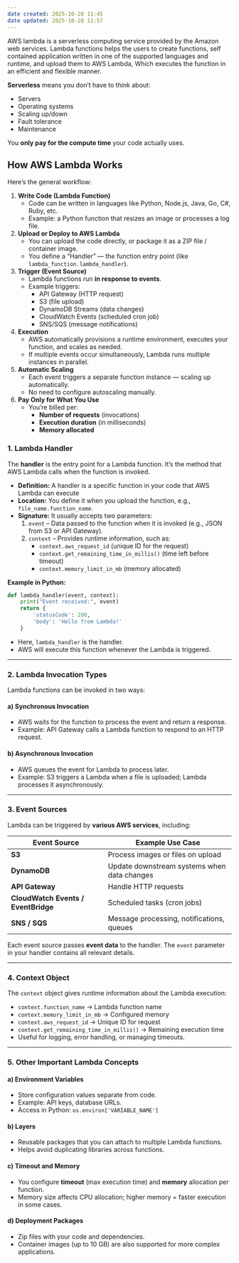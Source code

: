 ```yaml
---
date created: 2025-10-28 11:45
date updated: 2025-10-28 11:57
---
```


AWS lambda is a serverless computing service provided by the Amazon web services. Lambda functions helps the users to create functions, self contained application written in one of the supported languages and runtime, and upload them to AWS Lambda, Which executes the function in an efficient and flexible manner.

**Serverless** means you don’t have to think about:

- Servers
- Operating systems
- Scaling up/down
- Fault tolerance
- Maintenance

You **only pay for the compute time** your code actually uses.

## How AWS Lambda Works

Here’s the general workflow:

1. **Write Code (Lambda Function)**
   - Code can be written in languages like Python, Node.js, Java, Go, C#, Ruby, etc.
   - Example: a Python function that resizes an image or processes a log file.
2. **Upload or Deploy to AWS Lambda**
   - You can upload the code directly, or package it as a ZIP file / container image.
   - You define a “Handler” — the function entry point (like `lambda_function.lambda_handler`).
3. **Trigger (Event Source)**
   - Lambda functions run **in response to events**.
   - Example triggers:
     - API Gateway (HTTP request)
     - S3 (file upload)
     - DynamoDB Streams (data changes)
     - CloudWatch Events (scheduled cron job)
     - SNS/SQS (message notifications)
4. **Execution**
   - AWS automatically provisions a runtime environment, executes your function, and scales as needed.
   - If multiple events occur simultaneously, Lambda runs multiple instances in parallel.
5. **Automatic Scaling**
   - Each event triggers a separate function instance — scaling up automatically.
   - No need to configure autoscaling manually.
6. **Pay Only for What You Use**
   - You’re billed per:
     - **Number of requests** (invocations)
     - **Execution duration** (in milliseconds)
     - **Memory allocated**

### 1. Lambda Handler

The **handler** is the entry point for a Lambda function. It’s the method that AWS Lambda calls when the function is invoked.

- **Definition:** A handler is a specific function in your code that AWS Lambda can execute
- **Location:** You define it when you upload the function, e.g., `file_name.function_name`.
- **Signature:** It usually accepts two parameters:
  1. `event` – Data passed to the function when it is invoked (e.g., JSON from S3 or API Gateway).
  2. `context` – Provides runtime information, such as:
     - `context.aws_request_id` (unique ID for the request)
     - `context.get_remaining_time_in_millis()` (time left before timeout)
     - `context.memory_limit_in_mb` (memory allocated)

**Example in Python:**

```python
def lambda_handler(event, context):
    print("Event received:", event)
    return {
        'statusCode': 200,
        'body': 'Hello from Lambda!'
    }
```

- Here, `lambda_handler` is the handler.
- AWS will execute this function whenever the Lambda is triggered.

---

### 2. **Lambda Invocation Types**

Lambda functions can be invoked in two ways:

#### a) **Synchronous Invocation**

- AWS waits for the function to process the event and return a response.
- Example: API Gateway calls a Lambda function to respond to an HTTP request.

#### b) **Asynchronous Invocation**

- AWS queues the event for Lambda to process later.
- Example: S3 triggers a Lambda when a file is uploaded; Lambda processes it asynchronously.

---

### 3. **Event Sources**

Lambda can be triggered by **various AWS services**, including:

| Event Source                        | Example Use Case                            |
| ----------------------------------- | ------------------------------------------- |
| **S3**                              | Process images or files on upload           |
| **DynamoDB**                        | Update downstream systems when data changes |
| **API Gateway**                     | Handle HTTP requests                        |
| **CloudWatch Events / EventBridge** | Scheduled tasks (cron jobs)                 |
| **SNS / SQS**                       | Message processing, notifications, queues   |

Each event source passes **event data** to the handler. The `event` parameter in your handler contains all relevant details.

---

### 4. **Context Object**

The `context` object gives runtime information about the Lambda execution:

- `context.function_name` → Lambda function name
- `context.memory_limit_in_mb` → Configured memory
- `context.aws_request_id` → Unique ID for request
- `context.get_remaining_time_in_millis()` → Remaining execution time
- Useful for logging, error handling, or managing timeouts.

---

### 5. **Other Important Lambda Concepts**

#### a) **Environment Variables**

- Store configuration values separate from code.
- Example: API keys, database URLs.
- Access in Python: `os.environ['VARIABLE_NAME']`

#### b) **Layers**

- Reusable packages that you can attach to multiple Lambda functions.
- Helps avoid duplicating libraries across functions.

#### c) **Timeout and Memory**

- You configure **timeout** (max execution time) and **memory** allocation per function.
- Memory size affects CPU allocation; higher memory = faster execution in some cases.

#### d) **Deployment Packages**

- Zip files with your code and dependencies.
- Container images (up to 10 GB) are also supported for more complex applications.
